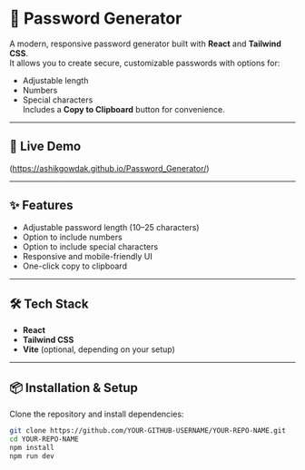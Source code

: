 # 🔐 Password Generator

A modern, responsive password generator built with **React** and **Tailwind CSS**.  
It allows you to create secure, customizable passwords with options for:
- Adjustable length
- Numbers
- Special characters  
Includes a **Copy to Clipboard** button for convenience.

---

## 🚀 Live Demo
(https://ashikgowdak.github.io/Password_Generator/)

---

## ✨ Features
- Adjustable password length (10–25 characters)
- Option to include numbers
- Option to include special characters
- Responsive and mobile-friendly UI
- One-click copy to clipboard

---

## 🛠 Tech Stack
- **React**
- **Tailwind CSS**
- **Vite** (optional, depending on your setup)

---

## 📦 Installation & Setup
Clone the repository and install dependencies:

```bash
git clone https://github.com/YOUR-GITHUB-USERNAME/YOUR-REPO-NAME.git
cd YOUR-REPO-NAME
npm install
npm run dev
